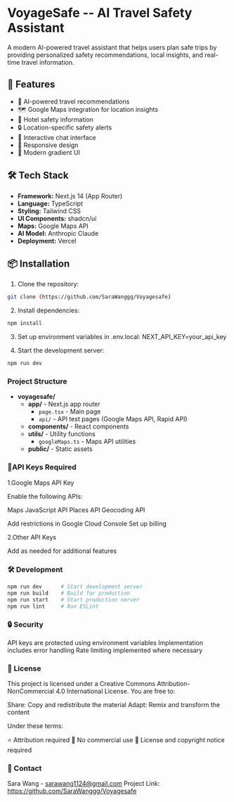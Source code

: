 # VoyageSafe -- AI Travel Safety Assistant

A modern AI-powered travel assistant that helps users plan safe trips by providing personalized safety recommendations, local insights, and real-time travel information.

## 🌟 Features

- 🤖 AI-powered travel recommendations
- 🗺️ Google Maps integration for location insights
- 🏨 Hotel safety information
- 🔒 Location-specific safety alerts
- 💬 Interactive chat interface
- 📱 Responsive design
- 🎨 Modern gradient UI

## 🛠️ Tech Stack

- **Framework:** Next.js 14 (App Router)
- **Language:** TypeScript
- **Styling:** Tailwind CSS
- **UI Components:** shadcn/ui
- **Maps:** Google Maps API
- **AI Model:** Anthropic Claude
- **Deployment:** Vercel

## 📦 Installation

1. Clone the repository:
```bash
git clone (https://github.com/SaraWanggg/Voyagesafe)

```
2. Install dependencies:
```bash
npm install
```

3. Set up environment variables in .env.local:
NEXT_API_KEY=your_api_key

4. Start the development server:
```bash
npm run dev
```

### Project Structure
- **voyagesafe/**
  - **app/** - Next.js app router
    - `page.tsx` - Main page
    - `api/` - API test pages (Google Maps API, Rapid API)
  - **components/** - React components
  - **utils/** - Utility functions
    - `googleMaps.ts` - Maps API utilities
  - **public/** - Static assets

### 🔑API Keys Required

1.Google Maps API Key

Enable the following APIs:

Maps JavaScript API
Places API
Geocoding API


Add restrictions in Google Cloud Console
Set up billing


2.Other API Keys

Add as needed for additional features

### 🛠️ Development
```bash
npm run dev      # Start development server
npm run build    # Build for production
npm run start    # Start production server
npm run lint     # Run ESLint
```

### 🔒 Security

API keys are protected using environment variables
Implementation includes error handling
Rate limiting implemented where necessary

### 📝 License
This project is licensed under a Creative Commons Attribution-NonCommercial 4.0 International License.
You are free to:

Share: Copy and redistribute the material
Adapt: Remix and transform the content

Under these terms:

⭐ Attribution required
🚫 No commercial use
📄 License and copyright notice required

### 📧 Contact
Sara Wang - sarawang1124@gmail.com
Project Link: https://github.com/SaraWanggg/Voyagesafe

